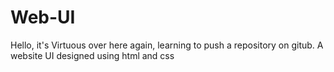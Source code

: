 # Web-UI
Hello, it's Virtuous over here again, learning to push a repository on gitub.
A website UI designed using html and css

